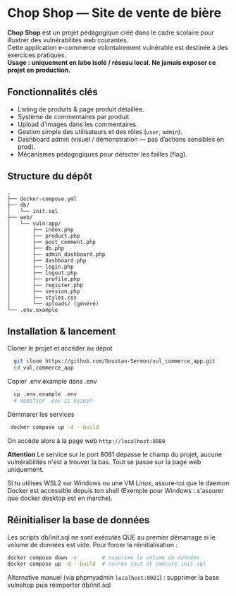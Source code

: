 # Chop Shop — Site de vente de bière
**Chop Shop** est un projet pédagogique créé dans le cadre scolaire pour illustrer des vulnérabilités web courantes.  
Cette application e-commerce volontairement vulnérable est destinée à des exercices pratiques.  
**Usage : uniquement en labo isolé / réseau local. Ne jamais exposer ce projet en production.**

## Fonctionnalités clés

- Listing de produits & page produit détaillée.  
- Système de commentaires par produit.  
- Upload d'images dans les commentaires.  
- Gestion simple des utilisateurs et des rôles (`user`, `admin`).  
- Dashboard admin (visuel / démonstration — pas d’actions sensibles en prod).  
- Mécanismes pédagogiques pour détecter les failles (flag).

## Structure du dépôt

```
.
├── docker-compose.yml
├── db/
│   └── init.sql
├── web/
│   └── vuln-app/
│       ├── index.php
│       ├── product.php
│       ├── post_comment.php
│       ├── db.php
│       ├── admin_dashboard.php
│       ├── dashboard.php
│       ├── login.php
│       ├── logout.php
│       ├── profile.php
│       ├── register.php
│       ├── session.php
│       ├── styles.css
│       └── uploads/ (généré)
└── .env.example
```
## Installation & lancement 
Cloner le projet et accéder au dépot
```bash
  git clone https://github.com/Goustan-Sermon/vul_commerce_app.git
  cd vul_commerce_app
```

Copier .env.example dans .env 
```bash
  cp .env.example .env
  # modifier .env si besoin
```
Démmarer les services
```bash
 docker compose up -d --build
```
On accède alors à la page web `http://localhost:8080`

**Attention**
Le service sur le port 8081 dépasse le champ du projet, aucune vulnérabilités n'est a trouver la bas. Tout se passe sur la page web uniquement.

Si tu utilises WSL2 sur Windows ou une VM Linux, assure-toi que le daemon Docker est accessible depuis ton shell (Exemple pour Windows : s'assurer que docker desktop est en marche).

## Réinitialiser la base de données

Les scripts db/init.sql ne sont exécutés QUE au premier démarrage si le volume de données est vide. Pour forcer la réinitialisation :

```bash
docker compose down -v        # supprime le volume de données
docker compose up -d --build  # recrée tout et exécute init.sql
```
Alternative manuel (via phpmyadmin `localhost:8081`) : supprimer la base vulnshop puis réimporter db/init.sql
